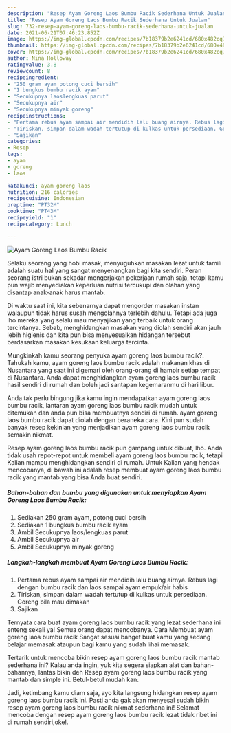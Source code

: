 ```yaml
---
description: "Resep Ayam Goreng Laos Bumbu Racik Sederhana Untuk Jualan"
title: "Resep Ayam Goreng Laos Bumbu Racik Sederhana Untuk Jualan"
slug: 732-resep-ayam-goreng-laos-bumbu-racik-sederhana-untuk-jualan
date: 2021-06-21T07:46:23.852Z
image: https://img-global.cpcdn.com/recipes/7b18379b2e6241cd/680x482cq70/ayam-goreng-laos-bumbu-racik-foto-resep-utama.jpg
thumbnail: https://img-global.cpcdn.com/recipes/7b18379b2e6241cd/680x482cq70/ayam-goreng-laos-bumbu-racik-foto-resep-utama.jpg
cover: https://img-global.cpcdn.com/recipes/7b18379b2e6241cd/680x482cq70/ayam-goreng-laos-bumbu-racik-foto-resep-utama.jpg
author: Nina Holloway
ratingvalue: 3.8
reviewcount: 8
recipeingredient:
- "250 gram ayam potong cuci bersih"
- "1 bungkus bumbu racik ayam"
- "Secukupnya laoslengkuas parut"
- "Secukupnya air"
- "Secukupnya minyak goreng"
recipeinstructions:
- "Pertama rebus ayam sampai air mendidih lalu buang airnya. Rebus lagi dengan bumbu racik dan laos sampai ayam empuk/air habis"
- "Tiriskan, simpan dalam wadah tertutup di kulkas untuk persediaan. Goreng bila mau dimakan"
- "Sajikan"
categories:
- Resep
tags:
- ayam
- goreng
- laos

katakunci: ayam goreng laos 
nutrition: 216 calories
recipecuisine: Indonesian
preptime: "PT32M"
cooktime: "PT43M"
recipeyield: "1"
recipecategory: Lunch

---
```



![Ayam Goreng Laos Bumbu Racik](https://img-global.cpcdn.com/recipes/7b18379b2e6241cd/680x482cq70/ayam-goreng-laos-bumbu-racik-foto-resep-utama.jpg)

Selaku seorang yang hobi masak, menyuguhkan masakan lezat untuk famili adalah suatu hal yang sangat menyenangkan bagi kita sendiri. Peran seorang istri bukan sekadar mengerjakan pekerjaan rumah saja, tetapi kamu pun wajib menyediakan keperluan nutrisi tercukupi dan olahan yang disantap anak-anak harus mantab.

Di waktu  saat ini, kita sebenarnya dapat mengorder masakan instan walaupun tidak harus susah mengolahnya terlebih dahulu. Tetapi ada juga lho mereka yang selalu mau menyajikan yang terbaik untuk orang tercintanya. Sebab, menghidangkan masakan yang diolah sendiri akan jauh lebih higienis dan kita pun bisa menyesuaikan hidangan tersebut berdasarkan masakan kesukaan keluarga tercinta. 



Mungkinkah kamu seorang penyuka ayam goreng laos bumbu racik?. Tahukah kamu, ayam goreng laos bumbu racik adalah makanan khas di Nusantara yang saat ini digemari oleh orang-orang di hampir setiap tempat di Nusantara. Anda dapat menghidangkan ayam goreng laos bumbu racik hasil sendiri di rumah dan boleh jadi santapan kegemaranmu di hari libur.

Anda tak perlu bingung jika kamu ingin mendapatkan ayam goreng laos bumbu racik, lantaran ayam goreng laos bumbu racik mudah untuk ditemukan dan anda pun bisa membuatnya sendiri di rumah. ayam goreng laos bumbu racik dapat diolah dengan beraneka cara. Kini pun sudah banyak resep kekinian yang menjadikan ayam goreng laos bumbu racik semakin nikmat.

Resep ayam goreng laos bumbu racik pun gampang untuk dibuat, lho. Anda tidak usah repot-repot untuk membeli ayam goreng laos bumbu racik, tetapi Kalian mampu menghidangkan sendiri di rumah. Untuk Kalian yang hendak mencobanya, di bawah ini adalah resep membuat ayam goreng laos bumbu racik yang mantab yang bisa Anda buat sendiri.

<!--inarticleads1-->

##### Bahan-bahan dan bumbu yang digunakan untuk menyiapkan Ayam Goreng Laos Bumbu Racik:

1. Sediakan 250 gram ayam, potong cuci bersih
1. Sediakan 1 bungkus bumbu racik ayam
1. Ambil Secukupnya laos/lengkuas parut
1. Ambil Secukupnya air
1. Ambil Secukupnya minyak goreng




<!--inarticleads2-->

##### Langkah-langkah membuat Ayam Goreng Laos Bumbu Racik:

1. Pertama rebus ayam sampai air mendidih lalu buang airnya. Rebus lagi dengan bumbu racik dan laos sampai ayam empuk/air habis
1. Tiriskan, simpan dalam wadah tertutup di kulkas untuk persediaan. Goreng bila mau dimakan
1. Sajikan




Ternyata cara buat ayam goreng laos bumbu racik yang lezat sederhana ini enteng sekali ya! Semua orang dapat mencobanya. Cara Membuat ayam goreng laos bumbu racik Sangat sesuai banget buat kamu yang sedang belajar memasak ataupun bagi kamu yang sudah lihai memasak.

Tertarik untuk mencoba bikin resep ayam goreng laos bumbu racik mantab sederhana ini? Kalau anda ingin, yuk kita segera siapkan alat dan bahan-bahannya, lantas bikin deh Resep ayam goreng laos bumbu racik yang mantab dan simple ini. Betul-betul mudah kan. 

Jadi, ketimbang kamu diam saja, ayo kita langsung hidangkan resep ayam goreng laos bumbu racik ini. Pasti anda gak akan menyesal sudah bikin resep ayam goreng laos bumbu racik nikmat sederhana ini! Selamat mencoba dengan resep ayam goreng laos bumbu racik lezat tidak ribet ini di rumah sendiri,oke!.

